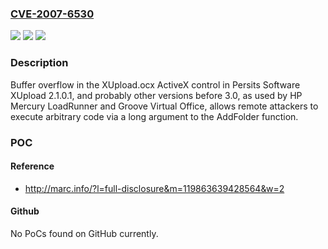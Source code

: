 ### [CVE-2007-6530](https://cve.mitre.org/cgi-bin/cvename.cgi?name=CVE-2007-6530)
![](https://img.shields.io/static/v1?label=Product&message=n%2Fa&color=blue)
![](https://img.shields.io/static/v1?label=Version&message=n%2Fa&color=blue)
![](https://img.shields.io/static/v1?label=Vulnerability&message=n%2Fa&color=brighgreen)

### Description

Buffer overflow in the XUpload.ocx ActiveX control in Persits Software XUpload 2.1.0.1, and probably other versions before 3.0, as used by HP Mercury LoadRunner and Groove Virtual Office, allows remote attackers to execute arbitrary code via a long argument to the AddFolder function.

### POC

#### Reference
- http://marc.info/?l=full-disclosure&m=119863639428564&w=2

#### Github
No PoCs found on GitHub currently.

